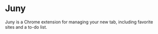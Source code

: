 # Juny
Juny is a Chrome extension for managing your new tab, including favorite sites and a to-do list.
